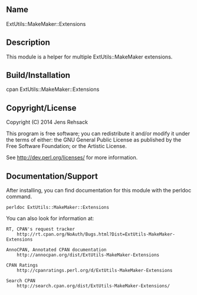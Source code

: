 ## Name

ExtUtils::MakeMaker::Extensions

## Description

This module is a helper for multiple ExtUtils::MakeMaker extensions.

## Build/Installation

  cpan ExtUtils::MakeMaker::Extensions

## Copyright/License

Copyright (C) 2014 Jens Rehsack

This program is free software; you can redistribute it and/or modify it
under the terms of either: the GNU General Public License as published
by the Free Software Foundation; or the Artistic License.

See <http://dev.perl.org/licenses/> for more information.

## Documentation/Support

After installing, you can find documentation for this module with the
perldoc command.

    perldoc ExtUtils::MakeMaker::Extensions

You can also look for information at:

    RT, CPAN's request tracker
        http://rt.cpan.org/NoAuth/Bugs.html?Dist=ExtUtils-MakeMaker-Extensions

    AnnoCPAN, Annotated CPAN documentation
        http://annocpan.org/dist/ExtUtils-MakeMaker-Extensions

    CPAN Ratings
        http://cpanratings.perl.org/d/ExtUtils-MakeMaker-Extensions

    Search CPAN
        http://search.cpan.org/dist/ExtUtils-MakeMaker-Extensions/


